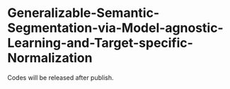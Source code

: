# Generalizable-Semantic-Segmentation-via-Model-agnostic-Learning-and-Target-specific-Normalization

Codes will be released after publish.
